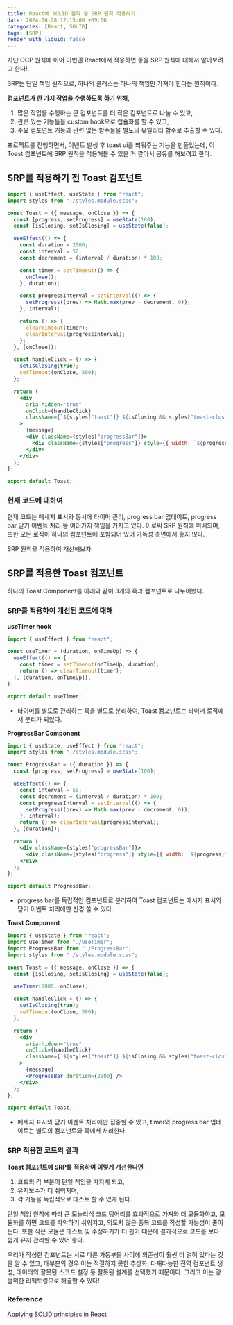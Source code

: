 ```yaml
---
title: React에 SOLID 원칙 중 SRP 원칙 적용하기
date: 2024-06-28 12:15:00 +09:00
categories: [React, SOLID]
tags: [SRP]
render_with_liquid: false
---
```


지난 OCP 원칙에 이어 이번엔 React에서 적용하면 좋을 SRP 원칙에 대해서 알아보려고 한다!

SRP는 단일 책임 원칙으로, 하나의 클래스는 하나의 책임만 가져야 한다는 원칙이다.

**컴포넌트가 한 가지 작업을 수행하도록 하기 위해,**

1. 많은 작업을 수행하는 큰 컴포넌트를 더 작은 컴포넌트로 나눌 수 있고,
2. 관련 있는 기능들을 custom hook으로 캡슐화를 할 수 있고,
3. 주요 컴포넌트 기능과 관련 없는 함수들을 별도의 유틸리티 함수로 추출할 수 있다.

프로젝트를 진행하면서, 이벤트 발생 후 toast ui를 띄워주는 기능을 만들었는데, 이 Toast 컴포넌트에 SRP 원칙을 적용해볼 수 있을 거 같아서 공유를 해보려고 한다.

## SRP를 적용하기 전 Toast 컴포넌트

```jsx
import { useEffect, useState } from "react";
import styles from "./styles.module.scss";

const Toast = ({ message, onClose }) => {
  const [progress, setProgress] = useState(100);
  const [isClosing, setIsClosing] = useState(false);

  useEffect(() => {
    const duration = 2000;
    const interval = 50;
    const decrement = (interval / duration) * 100;

    const timer = setTimeout(() => {
      onClose();
    }, duration);

    const progressInterval = setInterval(() => {
      setProgress((prev) => Math.max(prev - decrement, 0));
    }, interval);

    return () => {
      clearTimeout(timer);
      clearInterval(progressInterval);
    };
  }, [onClose]);

  const handleClick = () => {
    setIsClosing(true);
    setTimeout(onClose, 500);
  };

  return (
    <div
      aria-hidden="true"
      onClick={handleClick}
      className={`${styles["toast"]} ${isClosing && styles["toast-closing"]}`}
    >
      {message}
      <div className={styles["progressBar"]}>
        <div className={styles["progress"]} style={{ width: `${progress}%` }} />
      </div>
    </div>
  );
};

export default Toast;
```

### 현재 코드에 대하여

현재 코드는 메세지 표시와 동시에 타이머 관리, progress bar 업데이트, progress bar 닫기 이벤트 처리 등 여러가지 책임을 가지고 있다. 이로써 SRP 원칙에 위배되며, 또한 모든 로직이 하나의 컴포넌트에 포함되어 있어 가독성 측면에서 좋지 않다.

SRP 원칙을 적용하여 개선해보자.

## SRP를 적용한 Toast 컴포넌트

하나의 Toast Component를 아래와 같이 3개의 훅과 컴포넌트로 나누어봤다.

### SRP를 적용하여 개선된 코드에 대해

**useTimer hook**

```js
import { useEffect } from "react";

const useTimer = (duration, onTimeUp) => {
  useEffect(() => {
    const timer = setTimeout(onTimeUp, duration);
    return () => clearTimeout(timer);
  }, [duration, onTimeUp]);
};

export default useTimer;
```

- 타이머를 별도로 관리하는 훅을 별도로 분리하여, Toast 컴포넌트는 타이머 로직에서 분리가 되었다.

**ProgressBar Component**

```jsx
import { useState, useEffect } from "react";
import styles from "./styles.module.scss";

const ProgressBar = ({ duration }) => {
  const [progress, setProgress] = useState(100);

  useEffect(() => {
    const interval = 50;
    const decrement = (interval / duration) * 100;
    const progressInterval = setInterval(() => {
      setProgress((prev) => Math.max(prev - decrement, 0));
    }, interval);
    return () => clearInterval(progressInterval);
  }, [duration]);

  return (
    <div className={styles["progressBar"]}>
      <div className={styles["progress"]} style={{ width: `${progress}%` }} />
    </div>
  );
};

export default ProgressBar;
```

- progress bar를 독립적인 컴포넌트로 분리하여 Toast 컴포넌트는 메시지 표시와 닫기 이벤트 처리에만 신경 쓸 수 있다.

**Toast Component**

```jsx
import { useState } from "react";
import useTimer from "./useTimer";
import ProgressBar from "./ProgressBar";
import styles from "./styles.module.scss";

const Toast = ({ message, onClose }) => {
  const [isClosing, setIsClosing] = useState(false);

  useTimer(2000, onClose);

  const handleClick = () => {
    setIsClosing(true);
    setTimeout(onClose, 500);
  };

  return (
    <div
      aria-hidden="true"
      onClick={handleClick}
      className={`${styles["toast"]} ${isClosing && styles["toast-closing"]}`}
    >
      {message}
      <ProgressBar duration={2000} />
    </div>
  );
};

export default Toast;
```

- 메세지 표시와 닫기 이벤트 처리에만 집중할 수 있고, timer와 progress bar 업데이트는 별도의 컴포넌트와 훅에서 처리한다.

### SRP 적용한 코드의 결과

**Toast 컴포넌트에 SRP를 적용하여 이렇게 개선한다면**

1. 코드의 각 부분이 단일 책임을 가지게 되고,
2. 유지보수가 더 쉬워지며,
3. 각 기능을 독립적으로 테스트 할 수 있게 된다.

단일 책임 원칙에 따라 큰 모놀리식 코드 덩어리를 효과적으로 가져와 더 모듈화하고, 모듈화를 하면 코드를 파악하기 쉬워지고, 의도치 않은 중복 코드를 작성할 가능성이 줄어든다. 또한 작은 모듈은 테스트 및 수정하기가 더 쉽기 때문에 결과적으로 코드를 보다 쉽게 유지 관리할 수 있어 좋다.

우리가 작성한 컴포넌트는 서로 다른 가동부들 사이에 의존성이 훨씬 더 얽혀 있다는 것을 알 수 있고, 대부분의 경우 이는 적절하지 못한 추상화, 다재다능한 전역 컴포넌트 생성, 데이터의 잘못된 스코프 설정 등 잘못된 설계를 선택했기 때문이다. 그리고 이는 광범위한 리팩토링으로 해결할 수 있다!

### Reference

[Applying SOLID principles in React](https://medium.com/dailyjs/applying-solid-principles-in-react-14905d9c5377)
